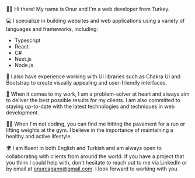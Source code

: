 🙋‍♂️ Hi there! My name is Onur and I'm a web developer from Turkey.

💻 I specialize in building websites and web applications using a variety of languages and frameworks, including:

- Typescript
- React
- C#
- Next.js
- Node.js

🎨 I also have experience working with UI libraries such as Chakra UI and Bootstrap to create visually appealing and user-friendly interfaces.

💪 When it comes to my work, I am a problem-solver at heart and always aim to deliver the best possible results for my clients. I am also committed to staying up-to-date with the latest technologies and techniques in web development.

🏃‍♂️ When I'm not coding, you can find me hitting the pavement for a run or lifting weights at the gym. I believe in the importance of maintaining a healthy and active lifestyle.

🌍 I am fluent in both English and Turkish and am always open to collaborating with clients from around the world. If you have a project that you think I could help with, don't hesitate to reach out to me via LinkedIn or by email at onurcagann@gmail.com. I look forward to working with you.
